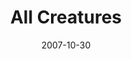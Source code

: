 ---
layout: music 
title: "All Creatures"
date: 2007-10-30 
description: "Songs For The Journey"
audio: "http://s3.amazonaws.com/crossroads-media/music/audio/AllCreatures.mp3"
audio-duration: "06:17"
src: "http://s3.amazonaws.com/crossroads-media/images/AllCreaturesSML.jpg"
---